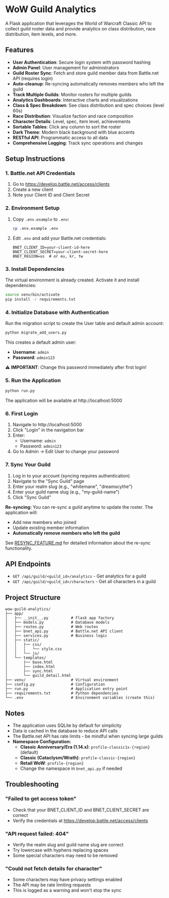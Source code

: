 # WoW Guild Analytics

A Flask application that leverages the World of Warcraft Classic API to collect guild roster data and provide analytics on class distribution, race distribution, item levels, and more.

## Features

- **User Authentication**: Secure login system with password hashing
- **Admin Panel**: User management for administrators
- **Guild Roster Sync**: Fetch and store guild member data from Battle.net API (requires login)
- **Auto-cleanup**: Re-syncing automatically removes members who left the guild
- **Track Multiple Guilds**: Monitor rosters for multiple guilds
- **Analytics Dashboards**: Interactive charts and visualizations
- **Class & Spec Breakdown**: See class distribution and spec choices (level 60s)
- **Race Distribution**: Visualize faction and race composition
- **Character Details**: Level, spec, item level, achievements
- **Sortable Tables**: Click any column to sort the roster
- **Dark Theme**: Modern black background with blue accents
- **RESTful API**: Programmatic access to all data
- **Comprehensive Logging**: Track sync operations and changes

## Setup Instructions

### 1. Battle.net API Credentials

1. Go to https://develop.battle.net/access/clients
2. Create a new client
3. Note your Client ID and Client Secret

### 2. Environment Setup

1. Copy `.env.example` to `.env`:
   ```bash
   cp .env.example .env
   ```

2. Edit `.env` and add your Battle.net credentials:
   ```
   BNET_CLIENT_ID=your-client-id-here
   BNET_CLIENT_SECRET=your-client-secret-here
   BNET_REGION=us  # or eu, kr, tw
   ```

### 3. Install Dependencies

The virtual environment is already created. Activate it and install dependencies:

```bash
source venv/bin/activate
pip install -r requirements.txt
```

### 4. Initialize Database with Authentication

Run the migration script to create the User table and default admin account:

```bash
python migrate_add_users.py
```

This creates a default admin user:
- **Username**: `admin`
- **Password**: `admin123`

⚠️ **IMPORTANT**: Change this password immediately after first login!

### 5. Run the Application

```bash
python run.py
```

The application will be available at http://localhost:5000

### 6. First Login

1. Navigate to http://localhost:5000
2. Click "Login" in the navigation bar
3. Enter:
   - Username: `admin`
   - Password: `admin123`
4. Go to Admin → Edit User to change your password

### 7. Sync Your Guild

1. Log in to your account (syncing requires authentication)
2. Navigate to the "Sync Guild" page
2. Enter your realm slug (e.g., "whitemane", "dreamscythe")
3. Enter your guild name slug (e.g., "my-guild-name")
4. Click "Sync Guild"

**Re-syncing:** You can re-sync a guild anytime to update the roster. The application will:
- Add new members who joined
- Update existing member information
- **Automatically remove members who left the guild**

See [RESYNC_FEATURE.md](RESYNC_FEATURE.md) for detailed information about the re-sync functionality.

## API Endpoints

- `GET /api/guild/<guild_id>/analytics` - Get analytics for a guild
- `GET /api/guild/<guild_id>/characters` - Get all characters in a guild

## Project Structure

```
wow-guild-analytics/
├── app/
│   ├── __init__.py          # Flask app factory
│   ├── models.py            # Database models
│   ├── routes.py            # Web routes
│   ├── bnet_api.py          # Battle.net API client
│   ├── services.py          # Business logic
│   ├── static/
│   │   ├── css/
│   │   │   └── style.css
│   │   └── js/
│   └── templates/
│       ├── base.html
│       ├── index.html
│       ├── sync.html
│       └── guild_detail.html
├── venv/                    # Virtual environment
├── config.py                # Configuration
├── run.py                   # Application entry point
├── requirements.txt         # Python dependencies
└── .env                     # Environment variables (create this)
```

## Notes

- The application uses SQLite by default for simplicity
- Data is cached in the database to reduce API calls
- The Battle.net API has rate limits - be mindful when syncing large guilds
- **Namespace Configuration:**
  - **Classic Anniversary/Era (1.14.x)**: `profile-classic1x-{region}` (default)
  - **Classic (Cataclysm/Wrath)**: `profile-classic-{region}`
  - **Retail WoW**: `profile-{region}`
  - Change the namespace in `bnet_api.py` if needed

## Troubleshooting

### "Failed to get access token"
- Check that your BNET_CLIENT_ID and BNET_CLIENT_SECRET are correct
- Verify the credentials at https://develop.battle.net/access/clients

### "API request failed: 404"
- Verify the realm slug and guild name slug are correct
- Try lowercase with hyphens replacing spaces
- Some special characters may need to be removed

### "Could not fetch details for character"
- Some characters may have privacy settings enabled
- The API may be rate limiting requests
- This is logged as a warning and won't stop the sync
